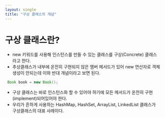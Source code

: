 ```yaml
---
layout: single
title: "구상 클래스의 개념"
---
```


# 구상 클래스란?
 - new 키워드를 사용해 인스턴스를 만들 수 있는 클래스를 구상(Concrete) 클래스라고 한다.
 - 추상클래스가 내부에 온전히 구현되지 않은 멤버 메서드가 있어 new 연산자로 객체 생성이 안되는데 이와 반대 개념이라고 보면 된다. 
 ```java
  Book book = new Book();
 ```
 - 구상 클래스는 바로 인스턴스화 할 수 있어야 하기에 모든 메서드가 온전히 구현(implement)되어있어야 한다.
 - 우리가 흔하게 사용하는 HashMap, HashSet, ArrayList, LinkedList 클래스가 구상클래스의 대표 사례이다.
